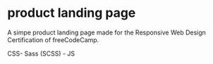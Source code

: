 ﻿# product landing page
A simpe product landing page made for the Responsive Web Design Certification of freeCodeCamp.

CSS- Sass (SCSS) - JS
